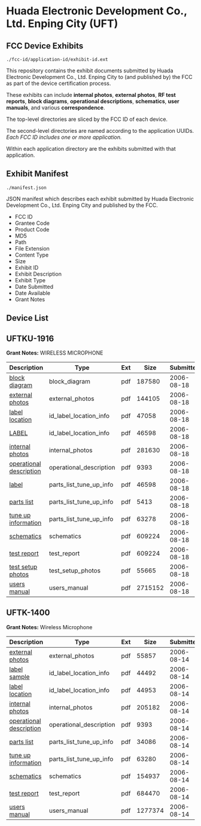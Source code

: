# Huada Electronic Development Co., Ltd. Enping City (UFT)
## FCC Device Exhibits

```
./fcc-id/application-id/exhibit-id.ext
```

This repository contains the exhibit documents submitted by Huada Electronic Development Co., Ltd. Enping City to (and published by) the FCC as part of the device certification process.

These exhibits can include **internal photos**, **external photos**, **RF test reports**, **block diagrams**, **operational descriptions**, **schematics**, **user manuals**, and various **correspondence**.

The top-level directories are sliced by the FCC ID of each device.

The second-level directories are named according to the application UUIDs. *Each FCC ID includes one or more application.*

Within each application directory are the exhibits submitted with that application. 

## Exhibit Manifest

```
./manifest.json
```

JSON manifest which describes each exhibit submitted by Huada Electronic Development Co., Ltd. Enping City and published by the FCC.

- FCC ID
- Grantee Code
- Product Code
- MD5
- Path
- File Extension
- Content Type
- Size
- Exhibit ID
- Exhibit Description
- Exhibit Type
- Date Submitted
- Date Available
- Grant Notes

## Device List
## UFTKU-1916
**Grant Notes:** WIRELESS MICROPHONE

| Description | Type | Ext | Size | Submitted | Available |
| ----------- | ---- | --- | ---- | --------- | --------- |
| [block diagram](UFTKU-1916/05a823148f03f9866242adc65eec69a6/695101.pdf) | block_diagram | pdf | 187580 | 2006-08-18 | 2006-08-18 |
| [external photos](UFTKU-1916/05a823148f03f9866242adc65eec69a6/695102.pdf) | external_photos | pdf | 144105 | 2006-08-18 | 2006-08-18 |
| [label location](UFTKU-1916/05a823148f03f9866242adc65eec69a6/695104.pdf) | id_label_location_info | pdf | 47058 | 2006-08-18 | 2006-08-18 |
| [LABEL](UFTKU-1916/05a823148f03f9866242adc65eec69a6/695103.pdf) | id_label_location_info | pdf | 46598 | 2006-08-18 | 2006-08-18 |
| [internal photos](UFTKU-1916/05a823148f03f9866242adc65eec69a6/695105.pdf) | internal_photos | pdf | 281630 | 2006-08-18 | 2006-08-18 |
| [operational description](UFTKU-1916/05a823148f03f9866242adc65eec69a6/669247.pdf) | operational_description | pdf | 9393 | 2006-08-18 | 2006-08-18 |
| [label](UFTKU-1916/05a823148f03f9866242adc65eec69a6/695103.pdf) | parts_list_tune_up_info | pdf | 46598 | 2006-08-18 | 2006-08-18 |
| [parts list](UFTKU-1916/05a823148f03f9866242adc65eec69a6/695107.pdf) | parts_list_tune_up_info | pdf | 5413 | 2006-08-18 | 2006-08-18 |
| [tune up information](UFTKU-1916/05a823148f03f9866242adc65eec69a6/695111.pdf) | parts_list_tune_up_info | pdf | 63278 | 2006-08-18 | 2006-08-18 |
| [schematics](UFTKU-1916/05a823148f03f9866242adc65eec69a6/695108.pdf) | schematics | pdf | 609224 | 2006-08-18 | 2006-08-18 |
| [test report](UFTKU-1916/05a823148f03f9866242adc65eec69a6/695108.pdf) | test_report | pdf | 609224 | 2006-08-18 | 2006-08-18 |
| [test setup photos](UFTKU-1916/05a823148f03f9866242adc65eec69a6/695110.pdf) | test_setup_photos | pdf | 55665 | 2006-08-18 | 2006-08-18 |
| [users manual](UFTKU-1916/05a823148f03f9866242adc65eec69a6/695112.pdf) | users_manual | pdf | 2715152 | 2006-08-18 | 2006-08-18 |
## UFTK-1400
**Grant Notes:** Wireless Microphone

| Description | Type | Ext | Size | Submitted | Available |
| ----------- | ---- | --- | ---- | --------- | --------- |
| [external photos](UFTK-1400/31d895956928f09eecbe5218f3ba8ac8/693268.pdf) | external_photos | pdf | 55857 | 2006-08-14 | 2006-08-14 |
| [label sample](UFTK-1400/31d895956928f09eecbe5218f3ba8ac8/693266.pdf) | id_label_location_info | pdf | 44492 | 2006-08-14 | 2006-08-14 |
| [label location](UFTK-1400/31d895956928f09eecbe5218f3ba8ac8/693267.pdf) | id_label_location_info | pdf | 44953 | 2006-08-14 | 2006-08-14 |
| [internal photos](UFTK-1400/31d895956928f09eecbe5218f3ba8ac8/693265.pdf) | internal_photos | pdf | 205182 | 2006-08-14 | 2006-08-14 |
| [operational description](UFTK-1400/31d895956928f09eecbe5218f3ba8ac8/669247.pdf) | operational_description | pdf | 9393 | 2006-08-14 | 2006-08-14 |
| [parts list](UFTK-1400/31d895956928f09eecbe5218f3ba8ac8/693262.pdf) | parts_list_tune_up_info | pdf | 34086 | 2006-08-14 | 2006-08-14 |
| [tune up information](UFTK-1400/31d895956928f09eecbe5218f3ba8ac8/693263.pdf) | parts_list_tune_up_info | pdf | 63280 | 2006-08-14 | 2006-08-14 |
| [schematics](UFTK-1400/31d895956928f09eecbe5218f3ba8ac8/693261.pdf) | schematics | pdf | 154937 | 2006-08-14 | 2006-08-14 |
| [test report](UFTK-1400/31d895956928f09eecbe5218f3ba8ac8/693260.pdf) | test_report | pdf | 684470 | 2006-08-14 | 2006-08-14 |
| [users manual](UFTK-1400/31d895956928f09eecbe5218f3ba8ac8/693259.pdf) | users_manual | pdf | 1277374 | 2006-08-14 | 2006-08-14 |
